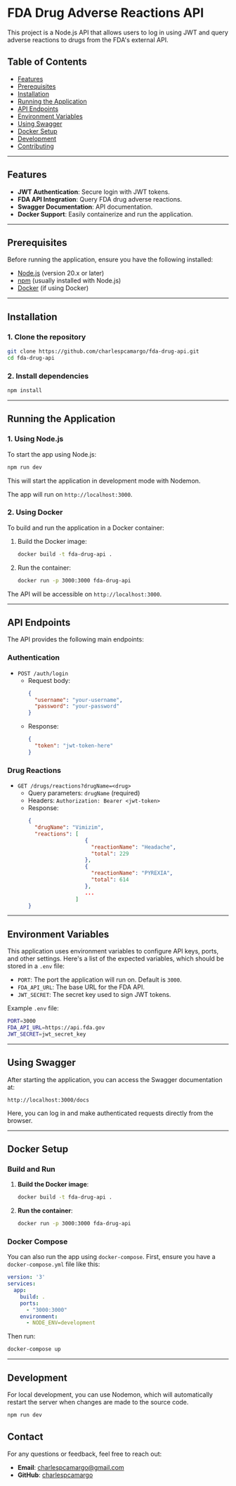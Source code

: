 
# FDA Drug Adverse Reactions API

This project is a Node.js API that allows users to log in using JWT and query adverse reactions to drugs from the FDA's external API.

## Table of Contents

- [Features](#features)
- [Prerequisites](#prerequisites)
- [Installation](#installation)
- [Running the Application](#running-the-application)
- [API Endpoints](#api-endpoints)
- [Environment Variables](#environment-variables)
- [Using Swagger](#using-swagger)
- [Docker Setup](#docker-setup)
- [Development](#development)
- [Contributing](#contributing)

---

## Features

- **JWT Authentication**: Secure login with JWT tokens.
- **FDA API Integration**: Query FDA drug adverse reactions.
- **Swagger Documentation**: API documentation.
- **Docker Support**: Easily containerize and run the application. 

---

## Prerequisites

Before running the application, ensure you have the following installed:

- [Node.js](https://nodejs.org/) (version 20.x or later)
- [npm](https://www.npmjs.com/) (usually installed with Node.js)
- [Docker](https://www.docker.com/get-started) (if using Docker)

---

## Installation

### 1. Clone the repository

```bash
git clone https://github.com/charlespcamargo/fda-drug-api.git
cd fda-drug-api
```

### 2. Install dependencies

```bash
npm install
```

---

## Running the Application

### 1. Using Node.js

To start the app using Node.js:

```bash
npm run dev
```

This will start the application in development mode with Nodemon.

The app will run on `http://localhost:3000`.

### 2. Using Docker

To build and run the application in a Docker container:

1. Build the Docker image:

   ```bash
   docker build -t fda-drug-api .
   ```

2. Run the container:

   ```bash
   docker run -p 3000:3000 fda-drug-api
   ```

The API will be accessible on `http://localhost:3000`.

---

## API Endpoints

The API provides the following main endpoints:

### **Authentication**

- `POST /auth/login`
  - Request body:
    ```json
    {
      "username": "your-username",
      "password": "your-password"
    }
    ```
  - Response:
    ```json
    {
      "token": "jwt-token-here"
    }
    ```

### **Drug Reactions**

- `GET /drugs/reactions?drugName=<drug>`
  - Query parameters: `drugName` (required)
  - Headers: `Authorization: Bearer <jwt-token>`
  - Response:
    ```json
    {
      "drugName": "Vimizim",
      "reactions": [
                      {
                        "reactionName": "Headache",
                        "total": 229
                      },
                      {
                        "reactionName": "PYREXIA",
                        "total": 614
                      },
                      ...
                   ]
    }
    ```

---

## Environment Variables

This application uses environment variables to configure API keys, ports, and other settings. Here's a list of the expected variables, which should be stored in a `.env` file:

- `PORT`: The port the application will run on. Default is `3000`.
- `FDA_API_URL`: The base URL for the FDA API.
- `JWT_SECRET`: The secret key used to sign JWT tokens.

Example `.env` file:

```bash
PORT=3000
FDA_API_URL=https://api.fda.gov
JWT_SECRET=jwt_secret_key
```

---

## Using Swagger

After starting the application, you can access the Swagger documentation at:

```
http://localhost:3000/docs
```

Here, you can log in and make authenticated requests directly from the browser.

---

## Docker Setup

### Build and Run

1. **Build the Docker image**:
   ```bash
   docker build -t fda-drug-api .
   ```

2. **Run the container**:
   ```bash
   docker run -p 3000:3000 fda-drug-api
   ```

### Docker Compose

You can also run the app using `docker-compose`. First, ensure you have a `docker-compose.yml` file like this:

```yaml
version: '3'
services:
  app:
    build: .
    ports:
      - "3000:3000"
    environment:
      - NODE_ENV=development
```

Then run:

```bash
docker-compose up
```

---

## Development

For local development, you can use Nodemon, which will automatically restart the server when changes are made to the source code.

```bash
npm run dev
``` 

## Contact

For any questions or feedback, feel free to reach out:

- **Email**: charlespcamargo@gmail.com
- **GitHub**: [charlespcamargo](https://github.com/charlespcamargo)